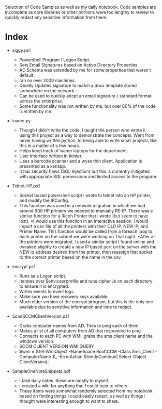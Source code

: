 Selection of Code Samples as well as my daily notebook.
Code samples are incomplete as core libraries or other portions were too lengthy to review to quickly redact any sensitive information from them. 

# Index
* siggy.ps1
  * Powershell Program / Logon Script. 
  * Sets Email Signatures based on Active Directory Properties
  * AD Schema was extended by me for some properties that weren't default. 
  * ran on over 2000 machines.
  * Quietly Updates signature to match a docx template stored somewhere on the network. 
  * Can be used to quickly adopt an email signature / standard format across the enterprise. 
  * Some functionality was not written by me, but over 80% of the code is written by me. 
 
* loaner.py
  * Though I didn't write the code, I taught the person who wrote it using this project as a way to demonstrate the concepts. Went from never having written python, to being able to write small projects like this in a matter of a few hours.
  * Helps keep track of loaner laptops for the department.
  * User interface written in tkinter.
  * Uses a barcode scanner and a wyse thin client. Application is presented as a xenapp.
  * It has security flaws (SQL Injection) but this is currently mitigated with appropriate SQL permissions and limited access to the program. 

* Telnet-HP.ps1
  * Socket based powershell script i wrote to telnet into an HP printer, and modify the IPConfig.
  * This function was used in a network migration in which we had around 900 HP printers we needed to manually RE-IP. There was a similar function for a Ricoh Printer that I wrote (but seem to have lost).
  *I would use this function in an interactive session. I would import a csv file of all the printers with their OLD IP, NEW IP, and Printer Name. This function would be called from a foreach loop to each printer on the subnet we were working on That night.
  *After all the printers were migrated, I used a similar script I found online and tweaked slightly to create a new IP based port on the server with the NEW ip address desired from the printer, then reassign that socket to the correct printer based on the name in the csv. 
  
* encrypt.ps1
  * Runs as a Logon script. 
  * Iterates over $env:userprofile and runs cipher /e on each directory to ensure it is encrypted.
  * Writes events to event logs.
  * Make sure you have recovery keys available. 
  * Much older version of the encrypt program, but this is the only one available due to sensitive information and time to redact.
 
* ScanSCCMClientVersion.ps1
  * Grabs computer names from AD. Tries to ping each of them.
  * Makes a list of all computers from AD that responded to ping
  * Connects to each PC with WMI, grabs the sms client name and the windows version. 
  * SCCM CLIENT VERSION WMI QUERY
  * $wmi = (Get-WmiObject -NameSpace Root\CCM -Class Sms_Client -ComputerName $_ -ErrorAction SilentlyContinue| Select-Object ClientVersion);
  
* SampleOneNoteSnippets.pdf
  * I take daily notes. these are mostly to myself.
  * I created a wiki for anything that I could train to others.
  * These items were somewhat randomly selected from my notebook based on finding things I could easily redact, as well as things I thought were interesting enough to want to share. 